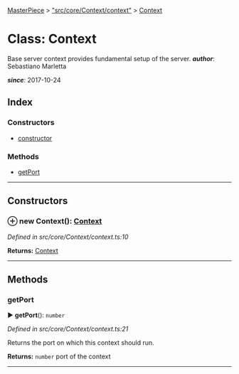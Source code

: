 [MasterPiece](../README.md) > ["src/core/Context/context"](../modules/_src_core_context_context_.md) > [Context](../classes/_src_core_context_context_.context.md)



# Class: Context


Base server context provides fundamental setup of the server.
*__author__*: Sebastiano Marletta

*__since__*: 2017-10-24


## Index

### Constructors

* [constructor](_src_core_context_context_.context.md#constructor)


### Methods

* [getPort](_src_core_context_context_.context.md#getport)



---
## Constructors
<a id="constructor"></a>


### ⊕ **new Context**(): [Context](_src_core_context_context_.context.md)


*Defined in src/core/Context/context.ts:10*





**Returns:** [Context](_src_core_context_context_.context.md)

---



## Methods
<a id="getport"></a>

###  getPort

► **getPort**(): `number`



*Defined in src/core/Context/context.ts:21*



Returns the port on which this context should run.




**Returns:** `number`
port of the context






___


